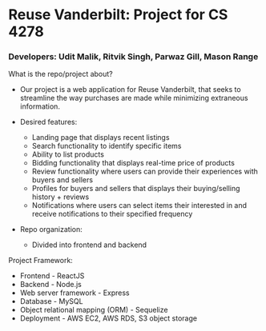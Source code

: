 # Reuse Vanderbilt: Project for CS 4278

### Developers: Udit Malik, Ritvik Singh, Parwaz Gill, Mason Range

What is the repo/project about?
- Our project is a web application for Reuse Vanderbilt, that seeks to streamline the way purchases are made while minimizing extraneous information.
- Desired features:
  - Landing page that displays recent listings
  - Search functionality to identify specific items
  - Ability to list products
  - Bidding functionality that displays real-time price of products
  - Review functionality where users can provide their experiences with buyers and sellers
  - Profiles for buyers and sellers that displays their buying/selling history + reviews
  - Notifications where users can select items their interested in and receive notifications to their specified frequency
  
- Repo organization:
  - Divided into frontend and backend

Project Framework:
- Frontend - ReactJS
- Backend - Node.js
- Web server framework - Express
- Database - MySQL
- Object relational mapping (ORM) - Sequelize
- Deployment - AWS EC2, AWS RDS, S3 object storage
